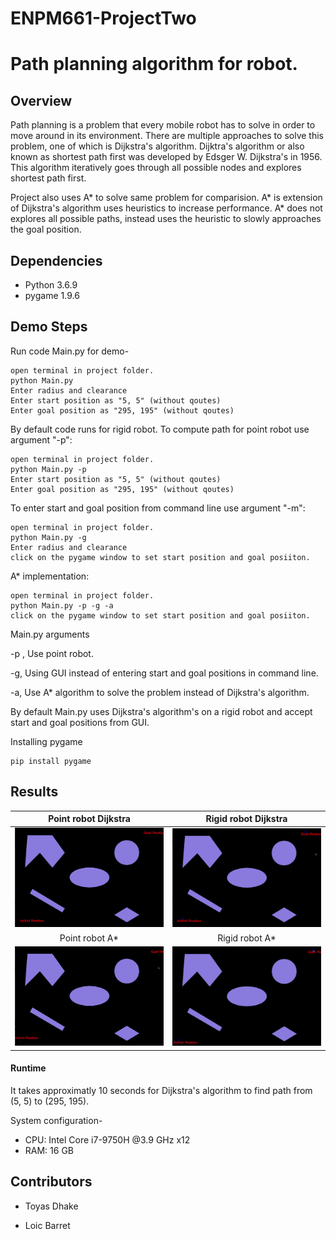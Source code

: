 # ENPM661-ProjectTwo

# Path planning algorithm for robot.

## Overview

Path planning is a problem that every mobile robot has to solve in order to move around in its environment. 
There are multiple approaches to solve this problem, one of which is Dijkstra's algorithm. Dijktra's algorithm or also
known as shortest path first was developed by Edsger W. Dijkstra's in 1956. This algorithm iteratively goes
through all possible nodes and explores shortest path first.

Project also uses A* to solve same problem for comparision. A* is extension of Dijkstra's algorithm uses heuristics 
to increase performance. A* does not explores all possible paths, instead uses the heuristic to slowly approaches 
the goal position.

## Dependencies

- Python 3.6.9
- pygame 1.9.6

## Demo Steps

Run code Main.py for demo-

```
open terminal in project folder.
python Main.py
Enter radius and clearance
Enter start position as "5, 5" (without qoutes)
Enter goal position as "295, 195" (without qoutes)
```

By default code runs for rigid robot. To compute path for point robot use argument "-p":
```
open terminal in project folder.
python Main.py -p
Enter start position as "5, 5" (without qoutes)
Enter goal position as "295, 195" (without qoutes)
```

To enter start and goal position from command line use argument "-m":
```
open terminal in project folder.
python Main.py -g
Enter radius and clearance
click on the pygame window to set start position and goal posiiton.
```

A* implementation:
```
open terminal in project folder.
python Main.py -p -g -a
click on the pygame window to set start position and goal posiiton.
```

Main.py arguments

-p ,    Use point robot.

-g,     Using GUI instead of entering start and goal positions in command line.

-a,     Use A* algorithm to solve the problem instead of Dijkstra's algorithm.

By default Main.py uses Dijkstra's algorithm's on a rigid robot and accept start and goal positions from GUI.

Installing pygame
```
pip install pygame
```


## Results

Point robot Dijkstra            |  Rigid robot Dijkstra  
:-------------------------:|:-------------------------:
![](pointDijstra.gif)  |   ![](rigidDijkstra.gif)
Point robot A*|Rigid robot A* 
![](pointAStar.gif)  |   ![](rigidAStar.gif)


#### Runtime

It takes approximatly 10 seconds for Dijkstra's algorithm to find path from (5, 5) to (295, 195).

System configuration- 
- CPU: Intel Core i7-9750H @3.9 GHz x12
- RAM: 16 GB

## Contributors

- Toyas Dhake

- Loic Barret